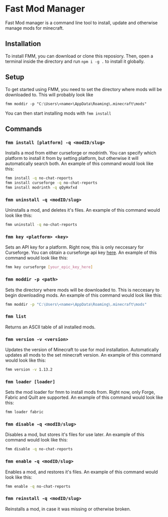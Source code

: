 # Fast Mod Manager

Fast Mod manager is a command line tool to install, update and otherwise manage mods for minecraft.

## Installation

To install FMM, you can download or clone this reposiory. Then, open a terminal inside the directory and run `npm i -g .` to install it globally.

## Setup

To get started using FMM, you need to set the directory where mods will be downloaded to. This will probably look like

`fmm moddir -p "C:\Users\<name>\AppData\Roaming\.minecraft\mods"`

You can then start installing mods with `fmm install`

## Commands

### `fmm install [platform] -q <modID/slug>`

Installs a mod from either curseforge or modrinth. You can specify which platform to install it from by setting platform, but otherwise it will automatically search both. An example of this command would look like this:
```bash
fmm install -q no-chat-reports
fmm install curseforge -q no-chat-reports
fmm install modrinth -q qQyHxfxd
```

### `fmm uninstall -q <modID/slug>`

Uninstalls a mod, and deletes it's files. An example of this command would look like this:

```bash
fmm uninstall -q no-chat-reports
```

### `fmm key <platform> <key>`

Sets an API key for a platform. Right now, this is only neccesary for Curseforge. You can obtain a curseforge api key [here](https://console.curseforge.com/#/api-keys). An example of this command would look like this:

```bash
fmm key curseforge [your_epic_key_here]
```

### `fmm moddir -p <path>`

Sets the directory where mods will be downloaded to. This is neccesary to begin downloading mods. An example of this command would look like this:

```bash
fmm moddir -p "C:\Users\<name>\AppData\Roaming\.minecraft\mods"
```

### `fmm list`

Returns an ASCII table of all installed mods.

### `fmm version -v <version>`

Updates the version of Minecraft to use for mod installation. Automatically updates all mods to the set minecraft version. An example of this command would look like this:

```bash
fmm version -v 1.13.2
```

### `fmm loader [loader]`

Sets the mod loader for fmm to install mods from. Right now, only Forge, Fabric and Quilt are supported. An example of this command would look like this:

```bash
fmm loader fabric
```

### `fmm disable -q <modID/slug>`

Disables a mod, but stores it's files for use later. An example of this command would look like this:

```bash
fmm disable -q no-chat-reports
```

### `fmm enable -q <modID/slug>`
Enables a mod, and restores it's files. An example of this command would look like this:

```bash
fmm enable -q no-chat-reports
```

### `fmm reinstall -q <modID/slug>`

Reinstalls a mod, in case it was missing or otherwise broken.